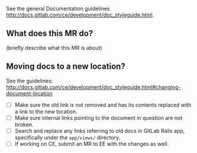 See the general Documentation guidelines http://docs.gitlab.com/ce/development/doc_styleguide.html.

## What does this MR do?

(briefly describe what this MR is about)

## Moving docs to a new location?

See the guidelines: http://docs.gitlab.com/ce/development/doc_styleguide.html#changing-document-location

- [ ] Make sure the old link is not removed and has its contents replaced with a link to the new location.
- [ ] Make sure internal links pointing to the document in question are not broken.
- [ ] Search and replace any links referring to old docs in GitLab Rails app, specifically under the `app/views/` directory.
- [ ] If working on CE, submit an MR to EE with the changes as well.
